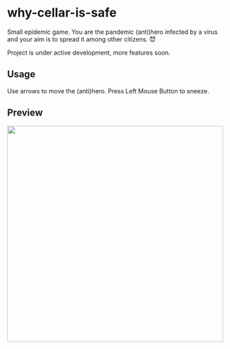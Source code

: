 # why-cellar-is-safe

Small epidemic game. You are the pandemic (anti)hero infected by a virus and your aim is to spread it among other citizens.
:smiling_imp:

Project is under active development, more features soon.

## Usage

Use arrows to move the (anti)hero. Press Left Mouse Button to sneeze.

## Preview

<img src="https://j.gifs.com/2xNEKN.gif" width="500"/>
